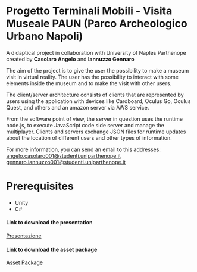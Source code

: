 # Progetto Terminali Mobili - Visita Museale PAUN (Parco Archeologico Urbano Napoli)

A didaptical project in collaboration with University of Naples Parthenope created by <b>Casolaro Angelo</b> and <b>Iannuzzo Gennaro</b>

The aim of the project is to give the user the possibility to make a museum visit in virtual reality. The user has the possibility to interact with some elements inside the museum and to make the visit with other users.

The client/server architecture consists of clients that are represented by users using the application with devices like Cardboard, Oculus Go, Oculus Quest, and others and an amazon server via AWS service.

From the software point of view, the server in question uses the runtime node.js, to execute JavaScript code side server and manage the multiplayer. Clients and servers exchange JSON files for runtime updates about the location of different users and other types of information.

For more information, you can send an email to this addresses:
angelo.casolaro001@studenti.uniparthenope.it
gennaro.iannuzzo001@studenti.uniparthenope.it

# Prerequisites
* Unity
* C#

<h4>Link to download the presentation</h4>
<a href="https://studentiuniparthenope-my.sharepoint.com/:p:/g/personal/gennaro_iannuzzo001_studenti_uniparthenope_it/EQ51e2F1utpJkYSpouj3LG8B-p1VmOr3XIXtda9Ho1C7Dg?e=yQKZAE"> Presentazione </a>

<h4>Link to download the asset package</h4>
<a href="https://studentiuniparthenope-my.sharepoint.com/:u:/g/personal/angelo_casolaro001_studenti_uniparthenope_it/EYX3MxhpgPhNtYrkQNDqM3cBixAPzCFmsJCA6xsJ5Kq64w?e=WbkT4A"> Asset Package </a>
